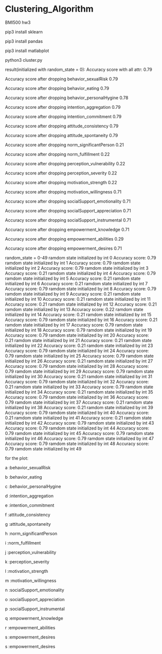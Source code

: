 # Clustering_Algorithm
BMI500 hw3

pip3 install sklearn

pip3 install pandas

pip3 install matlabplot

python3 cluster.py

result(initialized with random_state = 0):
Accuracy score with all attr: 0.79

Accuracy score after dropping behavior_sexualRisk 0.79

Accuracy score after dropping behavior_eating 0.79

Accuracy score after dropping behavior_personalHygine 0.78

Accuracy score after dropping intention_aggregation 0.79

Accuracy score after dropping intention_commitment 0.79

Accuracy score after dropping attitude_consistency 0.79

Accuracy score after dropping attitude_spontaneity 0.79

Accuracy score after dropping norm_significantPerson 0.21

Accuracy score after dropping norm_fulfillment 0.22

Accuracy score after dropping perception_vulnerability 0.22

Accuracy score after dropping perception_severity 0.22

Accuracy score after dropping motivation_strength 0.22

Accuracy score after dropping motivation_willingness 0.71

Accuracy score after dropping socialSupport_emotionality 0.71

Accuracy score after dropping socialSupport_appreciation 0.71

Accuracy score after dropping socialSupport_instrumental 0.71

Accuracy score after dropping empowerment_knowledge 0.71

Accuracy score after dropping empowerment_abilities 0.29

Accuracy score after dropping empowerment_desires 0.71

random_state = 0-49
ramdom state initialized by int 0
Accuracy score: 0.79
ramdom state initialized by int 1
Accuracy score: 0.79
ramdom state initialized by int 2
Accuracy score: 0.79
ramdom state initialized by int 3
Accuracy score: 0.21
ramdom state initialized by int 4
Accuracy score: 0.79
ramdom state initialized by int 5
Accuracy score: 0.21
ramdom state initialized by int 6
Accuracy score: 0.21
ramdom state initialized by int 7
Accuracy score: 0.79
ramdom state initialized by int 8
Accuracy score: 0.79
ramdom state initialized by int 9
Accuracy score: 0.21
ramdom state initialized by int 10
Accuracy score: 0.21
ramdom state initialized by int 11
Accuracy score: 0.21
ramdom state initialized by int 12
Accuracy score: 0.21
ramdom state initialized by int 13
Accuracy score: 0.22
ramdom state initialized by int 14
Accuracy score: 0.21
ramdom state initialized by int 15
Accuracy score: 0.79
ramdom state initialized by int 16
Accuracy score: 0.21
ramdom state initialized by int 17
Accuracy score: 0.79
ramdom state initialized by int 18
Accuracy score: 0.79
ramdom state initialized by int 19
Accuracy score: 0.79
ramdom state initialized by int 20
Accuracy score: 0.21
ramdom state initialized by int 21
Accuracy score: 0.21
ramdom state initialized by int 22
Accuracy score: 0.21
ramdom state initialized by int 23
Accuracy score: 0.79
ramdom state initialized by int 24
Accuracy score: 0.79
ramdom state initialized by int 25
Accuracy score: 0.79
ramdom state initialized by int 26
Accuracy score: 0.21
ramdom state initialized by int 27
Accuracy score: 0.79
ramdom state initialized by int 28
Accuracy score: 0.79
ramdom state initialized by int 29
Accuracy score: 0.79
ramdom state initialized by int 30
Accuracy score: 0.21
ramdom state initialized by int 31
Accuracy score: 0.79
ramdom state initialized by int 32
Accuracy score: 0.21
ramdom state initialized by int 33
Accuracy score: 0.79
ramdom state initialized by int 34
Accuracy score: 0.21
ramdom state initialized by int 35
Accuracy score: 0.79
ramdom state initialized by int 36
Accuracy score: 0.79
ramdom state initialized by int 37
Accuracy score: 0.21
ramdom state initialized by int 38
Accuracy score: 0.21
ramdom state initialized by int 39
Accuracy score: 0.79
ramdom state initialized by int 40
Accuracy score: 0.21
ramdom state initialized by int 41
Accuracy score: 0.21
ramdom state initialized by int 42
Accuracy score: 0.79
ramdom state initialized by int 43
Accuracy score: 0.79
ramdom state initialized by int 44
Accuracy score: 0.79
ramdom state initialized by int 45
Accuracy score: 0.79
ramdom state initialized by int 46
Accuracy score: 0.79
ramdom state initialized by int 47
Accuracy score: 0.79
ramdom state initialized by int 48
Accuracy score: 0.79
ramdom state initialized by int 49


for the plot:

a :behavior_sexualRisk 

b :behavior_eating 

c :behavior_personalHygine 

d :intention_aggregation 

e :intention_commitment 

f :attitude_consistency 

g :attitude_spontaneity 

h :norm_significantPerson 

i :norm_fulfillment 

j :perception_vulnerability 

k :perception_severity 

l :motivation_strength 

m :motivation_willingness 

n :socialSupport_emotionality 

o :socialSupport_appreciation 

p :socialSupport_instrumental 

q :empowerment_knowledge 

r :empowerment_abilities 

s :empowerment_desires 


s :empowerment_desires 

